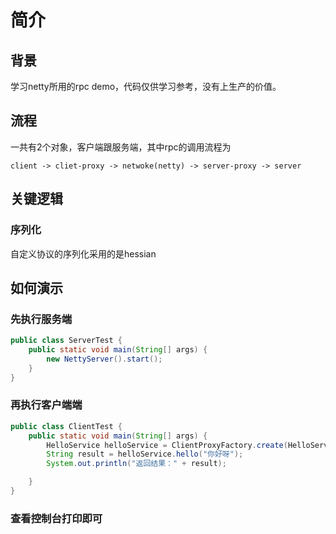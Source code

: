 # 简介

## 背景
学习netty所用的rpc demo，代码仅供学习参考，没有上生产的价值。

## 流程
一共有2个对象，客户端跟服务端，其中rpc的调用流程为
```
client -> cliet-proxy -> netwoke(netty) -> server-proxy -> server
```

## 关键逻辑
### 序列化
自定义协议的序列化采用的是hessian

## 如何演示
### 先执行服务端
```java
public class ServerTest {
    public static void main(String[] args) {
        new NettyServer().start();
    }
}
```
### 再执行客户端端
```java
public class ClientTest {
    public static void main(String[] args) {
        HelloService helloService = ClientProxyFactory.create(HelloService.class);
        String result = helloService.hello("你好呀");
        System.out.println("返回结果：" + result);

    }
}
```
### 查看控制台打印即可
